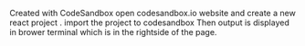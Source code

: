 Created with CodeSandbox open codesandbox.io website and create a new react project . import the project to codesandbox Then output is displayed in brower terminal which is in the rightside of the page. 
